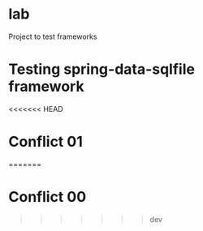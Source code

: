 # lab
Project to test frameworks

# Testing spring-data-sqlfile framework
<<<<<<< HEAD
# Conflict 01
=======
# Conflict 00
>>>>>>> dev
